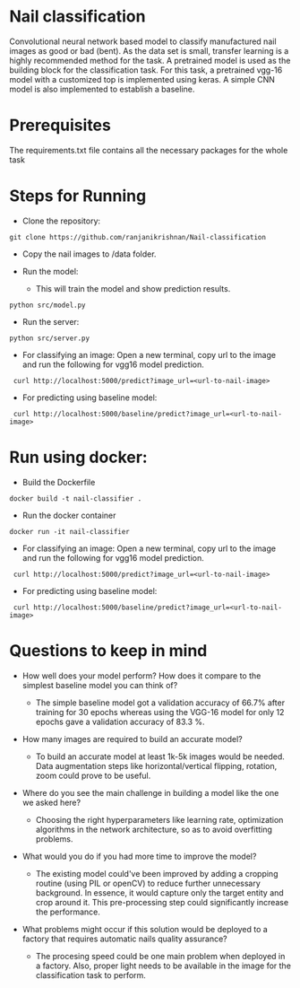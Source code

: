 
Nail classification
==============================

Convolutional neural network based model to classify manufactured nail images as good or bad (bent).
As the data set is small, transfer learning is a highly recommended method for the task. A pretrained model is used 
as the building block for the classification task. For this task, a pretrained vgg-16 model with a customized top 
is implemented using keras.
A simple CNN model is also implemented to establish a baseline. 


Prerequisites 
==============================

The requirements.txt file contains all the necessary packages for the whole task

Steps for Running 
==============================
- Clone the repository:
```
git clone https://github.com/ranjanikrishnan/Nail-classification
```
- Copy the nail images to /data folder.

- Run the model:
  * This will train the model and show prediction results.
```
python src/model.py
```
- Run the server:
```
python src/server.py
```
- For classifying an image:
   Open a new terminal, copy url to the image and run the following for vgg16 model prediction.
```
 curl http://localhost:5000/predict?image_url=<url-to-nail-image>
```
- For predicting using baseline model:
```
 curl http://localhost:5000/baseline/predict?image_url=<url-to-nail-image>
```


Run using docker:
==============================
- Build the Dockerfile
```
docker build -t nail-classifier .
```
-  Run the docker container
```
docker run -it nail-classifier
```
- For classifying an image:
   Open a new terminal, copy url to the image and run the following for vgg16 model prediction.
```
 curl http://localhost:5000/predict?image_url=<url-to-nail-image>
```
- For predicting using baseline model:
```
 curl http://localhost:5000/baseline/predict?image_url=<url-to-nail-image>
```





Questions to keep in mind
==============================
* How well does your model perform? How does it compare to the simplest baseline model
 you can think of?
  - The simple baseline model got a validation accuracy of 66.7% after training for 30 epochs whereas using 
  the VGG-16 model for only 12 epochs gave a validation accuracy of 83.3 %.
 
* How many images are required to build an accurate model?
  - To build an accurate model at least 1k-5k images would be needed. Data augmentation steps like horizontal/vertical
  flipping, rotation, zoom could prove to be useful.

* Where do you see the main challenge in building a model like the one we asked here?
  - Choosing the right hyperparameters like learning rate, optimization algorithms in the network architecture, so as 
  to avoid overfitting problems.  

* What would you do if you had more time to improve the model?
  - The existing model could've been improved by adding a cropping routine (using PIL or openCV) to reduce further 
    unnecessary background. In essence, it would capture only the target entity and crop around it. This pre-processing 
    step could significantly increase the performance. 

* What problems might occur if this solution would be deployed to a factory that requires
automatic nails quality assurance?
  - The procesing speed could be one main problem when deployed in a factory. Also, proper light needs to be available
  in the image for the classification task to perform.   





